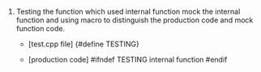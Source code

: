 
1. Testing the function which used internal function
   mock the internal function and using macro to distinguish the production code and mock function code.
   - [test.cpp file]
{#define TESTING}
   
   - [production code]
   #ifndef TESTING
   internal function
   #endif
   
   
  
